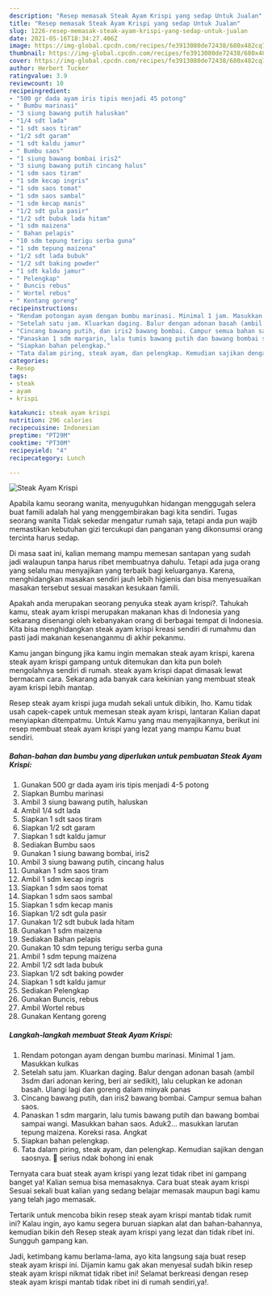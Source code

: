 ```yaml
---
description: "Resep memasak Steak Ayam Krispi yang sedap Untuk Jualan"
title: "Resep memasak Steak Ayam Krispi yang sedap Untuk Jualan"
slug: 1226-resep-memasak-steak-ayam-krispi-yang-sedap-untuk-jualan
date: 2021-05-16T18:34:27.406Z
image: https://img-global.cpcdn.com/recipes/fe3913080de72438/680x482cq70/steak-ayam-krispi-foto-resep-utama.jpg
thumbnail: https://img-global.cpcdn.com/recipes/fe3913080de72438/680x482cq70/steak-ayam-krispi-foto-resep-utama.jpg
cover: https://img-global.cpcdn.com/recipes/fe3913080de72438/680x482cq70/steak-ayam-krispi-foto-resep-utama.jpg
author: Herbert Tucker
ratingvalue: 3.9
reviewcount: 10
recipeingredient:
- "500 gr dada ayam iris tipis menjadi 45 potong"
- " Bumbu marinasi"
- "3 siung bawang putih haluskan"
- "1/4 sdt lada"
- "1 sdt saos tiram"
- "1/2 sdt garam"
- "1 sdt kaldu jamur"
- " Bumbu saos"
- "1 siung bawang bombai iris2"
- "3 siung bawang putih cincang halus"
- "1 sdm saos tiram"
- "1 sdm kecap ingris"
- "1 sdm saos tomat"
- "1 sdm saos sambal"
- "1 sdm kecap manis"
- "1/2 sdt gula pasir"
- "1/2 sdt bubuk lada hitam"
- "1 sdm maizena"
- " Bahan pelapis"
- "10 sdm tepung terigu serba guna"
- "1 sdm tepung maizena"
- "1/2 sdt lada bubuk"
- "1/2 sdt baking powder"
- "1 sdt kaldu jamur"
- " Pelengkap"
- " Buncis rebus"
- " Wortel rebus"
- " Kentang goreng"
recipeinstructions:
- "Rendam potongan ayam dengan bumbu marinasi. Minimal 1 jam. Masukkan kulkas"
- "Setelah satu jam. Kluarkan daging. Balur dengan adonan basah (ambil 3sdm dari adonan kering, beri air sedikit), lalu celupkan ke adonan basah. Ulangi lagi dan goreng dalam minyak panas"
- "Cincang bawang putih, dan iris2 bawang bombai. Campur semua bahan saos."
- "Panaskan 1 sdm margarin, lalu tumis bawang putih dan bawang bombai sampai wangi. Masukkan bahan saos. Aduk2... masukkan larutan tepung maizena. Koreksi rasa. Angkat"
- "Siapkan bahan pelengkap."
- "Tata dalam piring, steak ayam, dan pelengkap. Kemudian sajikan dengan saosnya. 🥰 serius ndak bohong ini enak"
categories:
- Resep
tags:
- steak
- ayam
- krispi

katakunci: steak ayam krispi 
nutrition: 296 calories
recipecuisine: Indonesian
preptime: "PT29M"
cooktime: "PT30M"
recipeyield: "4"
recipecategory: Lunch

---
```



![Steak Ayam Krispi](https://img-global.cpcdn.com/recipes/fe3913080de72438/680x482cq70/steak-ayam-krispi-foto-resep-utama.jpg)

Apabila kamu seorang wanita, menyuguhkan hidangan menggugah selera buat famili adalah hal yang menggembirakan bagi kita sendiri. Tugas seorang  wanita Tidak sekedar mengatur rumah saja, tetapi anda pun wajib memastikan kebutuhan gizi tercukupi dan panganan yang dikonsumsi orang tercinta harus sedap.

Di masa  saat ini, kalian memang mampu memesan santapan yang sudah jadi walaupun tanpa harus ribet membuatnya dahulu. Tetapi ada juga orang yang selalu mau menyajikan yang terbaik bagi keluarganya. Karena, menghidangkan masakan sendiri jauh lebih higienis dan bisa menyesuaikan masakan tersebut sesuai masakan kesukaan famili. 



Apakah anda merupakan seorang penyuka steak ayam krispi?. Tahukah kamu, steak ayam krispi merupakan makanan khas di Indonesia yang sekarang disenangi oleh kebanyakan orang di berbagai tempat di Indonesia. Kita bisa menghidangkan steak ayam krispi kreasi sendiri di rumahmu dan pasti jadi makanan kesenanganmu di akhir pekanmu.

Kamu jangan bingung jika kamu ingin memakan steak ayam krispi, karena steak ayam krispi gampang untuk ditemukan dan kita pun boleh mengolahnya sendiri di rumah. steak ayam krispi dapat dimasak lewat bermacam cara. Sekarang ada banyak cara kekinian yang membuat steak ayam krispi lebih mantap.

Resep steak ayam krispi juga mudah sekali untuk dibikin, lho. Kamu tidak usah capek-capek untuk memesan steak ayam krispi, lantaran Kalian dapat menyiapkan ditempatmu. Untuk Kamu yang mau menyajikannya, berikut ini resep membuat steak ayam krispi yang lezat yang mampu Kamu buat sendiri.

<!--inarticleads1-->

##### Bahan-bahan dan bumbu yang diperlukan untuk pembuatan Steak Ayam Krispi:

1. Gunakan 500 gr dada ayam iris tipis menjadi 4-5 potong
1. Siapkan  Bumbu marinasi
1. Ambil 3 siung bawang putih, haluskan
1. Ambil 1/4 sdt lada
1. Siapkan 1 sdt saos tiram
1. Siapkan 1/2 sdt garam
1. Siapkan 1 sdt kaldu jamur
1. Sediakan  Bumbu saos
1. Gunakan 1 siung bawang bombai, iris2
1. Ambil 3 siung bawang putih, cincang halus
1. Gunakan 1 sdm saos tiram
1. Ambil 1 sdm kecap ingris
1. Siapkan 1 sdm saos tomat
1. Siapkan 1 sdm saos sambal
1. Siapkan 1 sdm kecap manis
1. Siapkan 1/2 sdt gula pasir
1. Gunakan 1/2 sdt bubuk lada hitam
1. Gunakan 1 sdm maizena
1. Sediakan  Bahan pelapis
1. Gunakan 10 sdm tepung terigu serba guna
1. Ambil 1 sdm tepung maizena
1. Ambil 1/2 sdt lada bubuk
1. Siapkan 1/2 sdt baking powder
1. Siapkan 1 sdt kaldu jamur
1. Sediakan  Pelengkap
1. Gunakan  Buncis, rebus
1. Ambil  Wortel rebus
1. Gunakan  Kentang goreng




<!--inarticleads2-->

##### Langkah-langkah membuat Steak Ayam Krispi:

1. Rendam potongan ayam dengan bumbu marinasi. Minimal 1 jam. Masukkan kulkas
1. Setelah satu jam. Kluarkan daging. Balur dengan adonan basah (ambil 3sdm dari adonan kering, beri air sedikit), lalu celupkan ke adonan basah. Ulangi lagi dan goreng dalam minyak panas
1. Cincang bawang putih, dan iris2 bawang bombai. Campur semua bahan saos.
1. Panaskan 1 sdm margarin, lalu tumis bawang putih dan bawang bombai sampai wangi. Masukkan bahan saos. Aduk2... masukkan larutan tepung maizena. Koreksi rasa. Angkat
1. Siapkan bahan pelengkap.
1. Tata dalam piring, steak ayam, dan pelengkap. Kemudian sajikan dengan saosnya. 🥰 serius ndak bohong ini enak




Ternyata cara buat steak ayam krispi yang lezat tidak ribet ini gampang banget ya! Kalian semua bisa memasaknya. Cara buat steak ayam krispi Sesuai sekali buat kalian yang sedang belajar memasak maupun bagi kamu yang telah jago memasak.

Tertarik untuk mencoba bikin resep steak ayam krispi mantab tidak rumit ini? Kalau ingin, ayo kamu segera buruan siapkan alat dan bahan-bahannya, kemudian bikin deh Resep steak ayam krispi yang lezat dan tidak ribet ini. Sungguh gampang kan. 

Jadi, ketimbang kamu berlama-lama, ayo kita langsung saja buat resep steak ayam krispi ini. Dijamin kamu gak akan menyesal sudah bikin resep steak ayam krispi nikmat tidak ribet ini! Selamat berkreasi dengan resep steak ayam krispi mantab tidak ribet ini di rumah sendiri,ya!.

